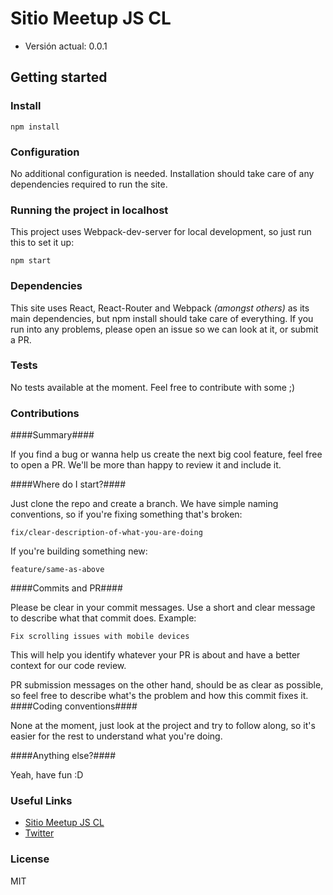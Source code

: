 # Sitio Meetup JS CL #

* Versión actual: 0.0.1

## Getting started ##

### Install ###

    npm install

### Configuration ###

No additional configuration is needed. Installation should take care of any dependencies required to run the site.

### Running the project in localhost ###

This project uses Webpack-dev-server for local development, so just run this to set it up:

    npm start

### Dependencies ###

This site uses React, React-Router and Webpack *(amongst others)* as its main dependencies, but npm install should take care of everything. If you run into any problems, please open an issue so we can look at it, or submit a PR.

### Tests ###

No tests available at the moment. Feel free to contribute with some ;)

### Contributions ###

####Summary####

If you find a bug or wanna help us create the next big cool feature, feel free to open a PR. We'll be more than happy to review it and include it.

####Where do I start?####

Just clone the repo and create a branch. We have simple naming conventions, so if you're fixing something that's broken:

    fix/clear-description-of-what-you-are-doing

If you're building something new:

    feature/same-as-above
####Commits and PR####

Please be clear in your commit messages. Use a short and clear message to describe what that commit does. Example:

    Fix scrolling issues with mobile devices

This will help you identify whatever your PR is about and have a better context for our code review.

PR submission messages on the other hand, should be as clear as possible, so feel free to describe what's the problem and how this commit fixes it.
####Coding conventions####

None at the moment, just look at the project and try to follow along, so it's easier for the rest to understand what you're doing.

####Anything else?####

Yeah, have fun :D

### Useful Links ###

* [Sitio Meetup JS CL](http://www.meetupjs.cl)
* [Twitter](http://twitter.com/meetupjs_cl)

### License ###
MIT